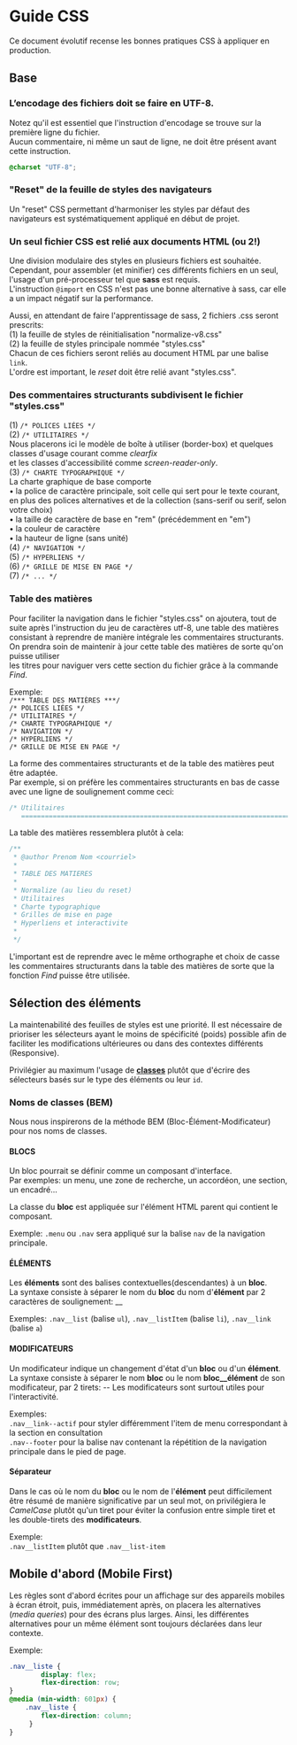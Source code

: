 

# Guide CSS

Ce document évolutif recense les bonnes pratiques CSS à appliquer en production.

## Base

### L’encodage des fichiers doit se faire en UTF-8.   
Notez qu'il est essentiel que l'instruction d'encodage se trouve sur la première ligne du fichier.  
Aucun commentaire, ni même un saut de ligne, ne doit être présent avant cette instruction.

```css
@charset "UTF-8";
```

### "Reset" de la feuille de styles des navigateurs

Un "reset" CSS permettant d'harmoniser les styles par défaut des navigateurs est systématiquement appliqué 
en début de projet.

### Un seul fichier CSS est relié aux documents HTML (ou 2!)  
Une division modulaire des styles en plusieurs fichiers est souhaitée.  
Cependant, pour assembler (et minifier) ces différents fichiers en un seul, l'usage d'un pré-processeur tel que __sass__ est requis.  
L'instruction `@import` en CSS n'est pas une bonne alternative à sass, car elle a un impact négatif sur la performance.   

Aussi, en attendant de faire l'apprentissage de sass, 2 fichiers .css seront prescrits:   
(1) la feuille de styles de réinitialisation "normalize-v8.css"  
(2) la feuille de styles principale nommée "styles.css"  
Chacun de ces fichiers seront reliés au document HTML par une balise `link`.  
L'ordre est important, le *reset* doit être relié avant "styles.css".

### Des commentaires structurants subdivisent le fichier "styles.css"    
(1) `/* POLICES LIÉES */`  
(2) `/* UTILITAIRES */`  
Nous placerons ici le modèle de boîte à utiliser (border-box) et quelques classes d'usage courant comme *clearfix*   
et les classes d'accessibilité comme *screen-reader-only*.  
(3) `/* CHARTE TYPOGRAPHIQUE */`  
La charte graphique de base comporte   
•	la police de caractère principale, soit celle qui sert pour le texte courant,     
en plus des polices alternatives et de la collection (sans-serif ou serif, selon votre choix)   
•	la taille de caractère de base en "rem" (précédemment en "em")  
•	la couleur de caractère   
•	la hauteur de ligne (sans unité)  
(4) `/* NAVIGATION */`  
(5) `/* HYPERLIENS */`  
(6) `/* GRILLE DE MISE EN PAGE */`  
(7) `/* ... */`  

### Table des matières
Pour faciliter la navigation dans le fichier  "styles.css" on ajoutera, tout de suite après l'instruction 
du jeu de caractères utf-8, une table des matières consistant à reprendre de manière intégrale les commentaires
structurants.   
On prendra soin de maintenir à jour cette table des matières de sorte qu'on puisse utiliser   
les titres pour naviguer vers cette section du fichier grâce à la commande *Find*.      

Exemple:  
`/*** TABLE DES MATIÈRES ***/`      
`/* POLICES LIÉES */`     
`/* UTILITAIRES */`   
`/* CHARTE TYPOGRAPHIQUE */`     
`/* NAVIGATION */`   
`/* HYPERLIENS */`    
`/* GRILLE DE MISE EN PAGE */` 

La forme des commentaires structurants et de la table des matières peut être adaptée.     
Par exemple, si on préfère les commentaires structurants en bas de casse avec une ligne de soulignement
comme ceci:
```css
/* Utilitaires
   ========================================================================== */
```
La table des matières ressemblera plutôt à cela:
```css
/**
 * @author Prenom Nom <courriel>
 *
 * TABLE DES MATIERES
 *
 * Normalize (au lieu du reset)
 * Utilitaires
 * Charte typographique
 * Grilles de mise en page
 * Hyperliens et interactivite
 *
 */
```
L'important est de reprendre avec le même orthographe et choix de casse les commentaires structurants 
dans la table des matières de sorte que la fonction *Find* puisse être utilisée.

## Sélection des éléments

La maintenabilité des feuilles de styles est une priorité. 
Il est nécessaire de prioriser les sélecteurs ayant le moins de spécificité (poids) possible afin de faciliter 
les modifications ultérieures ou dans des contextes différents (Responsive).

Privilégier au maximum l'usage de [**classes**](http://www.drinchev.com/blog/css-with-only-class-names/) plutôt 
que d'écrire des sélecteurs basés sur le type des éléments ou leur `id`.


### Noms de classes (BEM)

Nous nous inspirerons de la méthode BEM (Bloc-Élément-Modificateur) pour nos noms de classes.  

#### BLOCS  
Un bloc pourrait se définir comme un composant d'interface.  
Par exemples: un menu, une zone de recherche, un accordéon, une section, un encadré...  

La classe du __bloc__ est appliquée sur l'élément HTML parent qui contient le composant.

Exemple: ``.menu`` ou ``.nav`` sera appliqué sur la balise ``nav`` de la navigation principale.

#### ÉLÉMENTS
Les __éléments__ sont des balises contextuelles(descendantes) à un __bloc__.  
La syntaxe consiste à séparer le nom du __bloc__ du nom d'__élément__ par 2 caractères de soulignement: __

Exemples: ``.nav__list`` (balise ``ul``), ``.nav__listItem`` (balise ``li``), ``.nav__link`` (balise ``a``)

#### MODIFICATEURS 
Un modificateur indique un changement d'état d'un __bloc__ ou d'un __élément__. 
La syntaxe consiste à séparer le nom __bloc__ ou le nom __bloc__élément__ de son modificateur, par 2 tirets: --
Les modificateurs sont surtout utiles pour l'interactivité.

Exemples:       
``.nav__link--actif`` pour styler différemment l'item de menu correspondant à la section en consultation     
``.nav--footer`` pour la balise nav contenant la répétition de la navigation principale dans le pied de page.     

#### Séparateur
Dans le cas où le nom du __bloc__ ou le nom de l'__élément__ peut difficilement être résumé de manière significative 
par un seul mot, on privilégiera le *CamelCase* plutôt qu'un tiret pour éviter la confusion entre simple tiret 
et les double-tirets des __modificateurs__.

Exemple:       
``.nav__listItem`` plutôt que ``.nav__list-item`` 



## Mobile d'abord (Mobile First)
Les règles sont d'abord écrites pour un affichage sur des appareils mobiles à écran étroit, puis, 
immédiatement après, on placera les alternatives (*media queries*) pour des écrans plus larges. 
Ainsi, les différentes alternatives pour un même élément sont toujours déclarées dans leur contexte. 

Exemple:
```css
.nav__liste {
        display: flex;
        flex-direction: row;
}
@media (min-width: 601px) {
    .nav__liste {
        flex-direction: column;
     }
}
```
